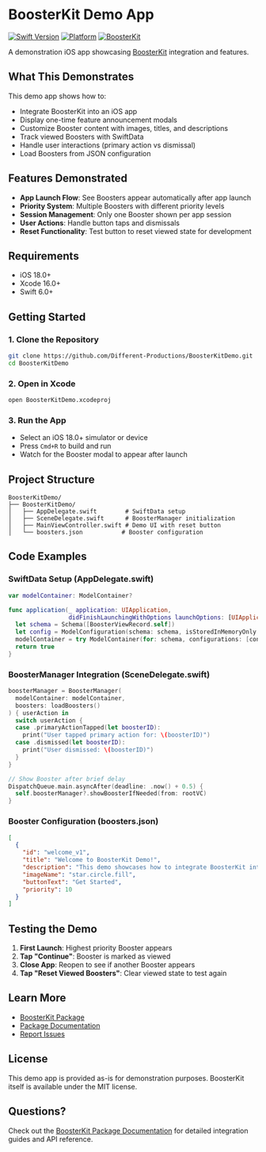 # BoosterKit Demo App

[![Swift Version](https://img.shields.io/badge/Swift-6.0-orange.svg)](https://swift.org)
[![Platform](https://img.shields.io/badge/platform-iOS%2018.0+-blue.svg)](https://developer.apple.com/ios/)
[![BoosterKit](https://img.shields.io/badge/BoosterKit-Package-brightgreen.svg)](https://github.com/Different-Productions/BoosterKit)

A demonstration iOS app showcasing [BoosterKit](https://github.com/Different-Productions/BoosterKit) integration and features.

## What This Demonstrates

This demo app shows how to:
- Integrate BoosterKit into an iOS app
- Display one-time feature announcement modals
- Customize Booster content with images, titles, and descriptions
- Track viewed Boosters with SwiftData
- Handle user interactions (primary action vs dismissal)
- Load Boosters from JSON configuration

## Features Demonstrated

- **App Launch Flow**: See Boosters appear automatically after app launch
- **Priority System**: Multiple Boosters with different priority levels
- **Session Management**: Only one Booster shown per app session
- **User Actions**: Handle button taps and dismissals
- **Reset Functionality**: Test button to reset viewed state for development

## Requirements

- iOS 18.0+
- Xcode 16.0+
- Swift 6.0+

## Getting Started

### 1. Clone the Repository

```bash
git clone https://github.com/Different-Productions/BoosterKitDemo.git
cd BoosterKitDemo
```

### 2. Open in Xcode

```bash
open BoosterKitDemo.xcodeproj
```

### 3. Run the App

- Select an iOS 18.0+ simulator or device
- Press `Cmd+R` to build and run
- Watch for the Booster modal to appear after launch

## Project Structure

```
BoosterKitDemo/
├── BoosterKitDemo/
│   ├── AppDelegate.swift        # SwiftData setup
│   ├── SceneDelegate.swift      # BoosterManager initialization
│   ├── MainViewController.swift # Demo UI with reset button
│   └── boosters.json           # Booster configuration
```

## Code Examples

### SwiftData Setup (AppDelegate.swift)

```swift
var modelContainer: ModelContainer?

func application(_ application: UIApplication,
                 didFinishLaunchingWithOptions launchOptions: [UIApplication.LaunchOptionsKey: Any]?) -> Bool {
  let schema = Schema([BoosterViewRecord.self])
  let config = ModelConfiguration(schema: schema, isStoredInMemoryOnly: false)
  modelContainer = try ModelContainer(for: schema, configurations: [config])
  return true
}
```

### BoosterManager Integration (SceneDelegate.swift)

```swift
boosterManager = BoosterManager(
  modelContainer: modelContainer,
  boosters: loadBoosters()
) { userAction in
  switch userAction {
  case .primaryActionTapped(let boosterID):
    print("User tapped primary action for: \(boosterID)")
  case .dismissed(let boosterID):
    print("User dismissed: \(boosterID)")
  }
}

// Show Booster after brief delay
DispatchQueue.main.asyncAfter(deadline: .now() + 0.5) {
  self.boosterManager?.showBoosterIfNeeded(from: rootVC)
}
```

### Booster Configuration (boosters.json)

```json
[
  {
    "id": "welcome_v1",
    "title": "Welcome to BoosterKit Demo!",
    "description": "This demo showcases how to integrate BoosterKit into your iOS app.",
    "imageName": "star.circle.fill",
    "buttonText": "Get Started",
    "priority": 10
  }
]
```

## Testing the Demo

1. **First Launch**: Highest priority Booster appears
2. **Tap "Continue"**: Booster is marked as viewed
3. **Close App**: Reopen to see if another Booster appears
4. **Tap "Reset Viewed Boosters"**: Clear viewed state to test again

## Learn More

- [BoosterKit Package](https://github.com/Different-Productions/BoosterKit)
- [Package Documentation](https://github.com/Different-Productions/BoosterKit#readme)
- [Report Issues](https://github.com/Different-Productions/BoosterKit/issues)

## License

This demo app is provided as-is for demonstration purposes. BoosterKit itself is available under the MIT license.

## Questions?

Check out the [BoosterKit Package Documentation](https://github.com/Different-Productions/BoosterKit#readme) for detailed integration guides and API reference.
